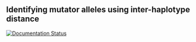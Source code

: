 ## Identifying mutator alleles using inter-haplotype distance

[![Documentation Status](https://readthedocs.org/projects/ansicolortags/badge/?version=latest)](https://quinlan-lab.github.io/proj-mutator-mapping/reference/)